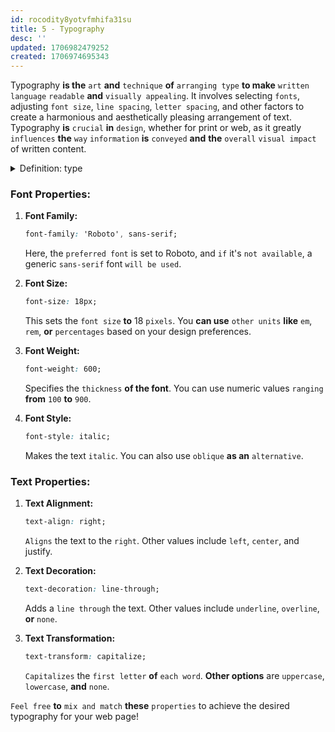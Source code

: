 ```yaml
---
id: rocodity8yotvfmhifa31su
title: 5 - Typography
desc: ''
updated: 1706982479252
created: 1706974695343
---
```


Typography **is the** `art` **and** `technique` **of** `arranging type` **to make** `written language` `readable` **and** `visually appealing`. It involves selecting `fonts`, adjusting `font size`, `line spacing`, `letter spacing`, and other factors to create a harmonious and aesthetically pleasing arrangement of text. Typography **is** `crucial` **in** `design`, whether for print or web, as it greatly `influences` **the** `way` `information` **is** `conveyed` **and** **the** `overall` `visual impact` of written content.



<!-- start of 'type' section -->
<details>
    <summary>Definition: type</summary>

#
Sure thing! In typography, "type" **refers to the** `style` **and** `design` **of** `letters`, `numbers`, **and** `symbols` used **in** printed or digital `text`. It's all about `how` `written language` `looks` **and** `feels` `visually`.

---
</details>
<!-- end of 'type' section -->



### Font Properties:
1. **Font Family:**
   ```css
   font-family: 'Roboto', sans-serif;
   ```
   Here, the `preferred font` is set to Roboto, and `if` it's `not available`, a generic `sans-serif` font `will be used`.

2. **Font Size:**
   ```css
   font-size: 18px;
   ```
   This sets the `font size` **to** 18 `pixels`. You **can use** `other units` **like** `em`, `rem`, **or** `percentages` based on your design preferences.

3. **Font Weight:**
   ```css
   font-weight: 600;
   ```
   Specifies the `thickness` **of the font**. You can use numeric values `ranging` **from** `100` **to** `900`.

4. **Font Style:**
   ```css
   font-style: italic;
   ```
   Makes the text `italic`. You can also use `oblique` **as an** `alternative`.

### Text Properties:
1. **Text Alignment:**
   ```css
   text-align: right;
   ```
   `Aligns` the text to the `right`. Other values include `left`, `center`, and justify.

2. **Text Decoration:**
   ```css
   text-decoration: line-through;
   ```
   Adds a `line through` the text. Other values include `underline`, `overline`, **or** `none`.

3. **Text Transformation:**
   ```css
   text-transform: capitalize;
   ```
   `Capitalizes` the `first letter` **of** `each word`. **Other options** are `uppercase`, `lowercase`, **and** `none`.

`Feel free` **to** `mix and match` **these** `properties` to achieve the desired typography for your web page!